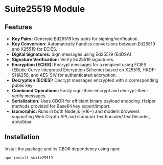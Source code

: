 # Suite25519 Module

## Features

* **Key Pairs:** Generate Ed25519 key pairs for signing/verification.
* **Key Conversion:** Automatically handles conversions between Ed25519 and X25519 for ECIES.
* **Digital Signatures:** Sign messages using Ed25519 (EdDSA).
* **Signature Verification:** Verify Ed25519 signatures.
* **Encryption (ECIES):** Encrypt messages for a recipient using ECIES (Elliptic Curve Integrated Encryption Scheme) based on X25519, HKDF-SHA256, and AES-SIV for authenticated encryption.
* **Decryption (ECIES):** Decrypt messages encrypted with a corresponding public key.
* **Combined Operations:** Easily sign-then-encrypt and decrypt-then-verify messages.
* **Serialization:** Uses CBOR for efficient binary payload encoding. Helper methods provided for Base64 key export/import.
* **Isomorphic:** Runs in both Node.js (v16+) and modern browsers supporting Web Crypto API and standard TextEncoder/TextDecoder, atob/btoa.

## Installation

Install the package and its CBOR dependency using npm:

```bash
npm install suite25519